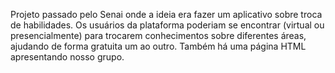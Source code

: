Projeto passado pelo Senai onde a ideia era fazer um aplicativo sobre troca de habilidades. Os usuários da plataforma poderiam se encontrar (virtual ou presencialmente) para trocarem conhecimentos sobre diferentes áreas, ajudando de forma gratuita um ao outro. Também há uma página HTML apresentando nosso grupo.
